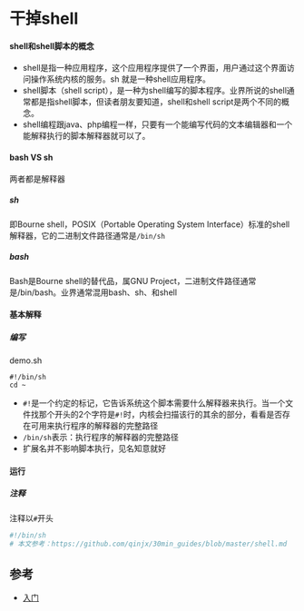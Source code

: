 # 干掉shell

#### shell和shell脚本的概念
- shell是指一种应用程序，这个应用程序提供了一个界面，用户通过这个界面访问操作系统内核的服务。sh 就是一种shell应用程序。
- shell脚本（shell script），是一种为shell编写的脚本程序。业界所说的shell通常都是指shell脚本，但读者朋友要知道，shell和shell script是两个不同的概念。
- shell编程跟java、php编程一样，只要有一个能编写代码的文本编辑器和一个能解释执行的脚本解释器就可以了。

#### bash VS sh

两者都是解释器

##### sh
即Bourne shell，POSIX（Portable Operating System Interface）标准的shell解释器，它的二进制文件路径通常是`/bin/sh`

##### bash

Bash是Bourne shell的替代品，属GNU Project，二进制文件路径通常是/bin/bash。业界通常混用bash、sh、和shell

#### 基本解释

##### 编写

demo.sh

```shell
#!/bin/sh
cd ~
```
- `#!`是一个约定的标记，它告诉系统这个脚本需要什么解释器来执行。当一个文件找那个开头的2个字符是`#!`时，内核会扫描该行的其余的部分，看看是否存在可用来执行程序的解释器的完整路径
- `/bin/sh`表示：执行程序的解释器的完整路径
- 扩展名并不影响脚本执行，见名知意就好

#### 运行


##### 注释
注释以`#`开头

```sh
#!/bin/sh
# 本文参考：https://github.com/qinjx/30min_guides/blob/master/shell.md

```

## 参考

- [入门](https://github.com/qinjx/30min_guides/blob/master/shell.md)